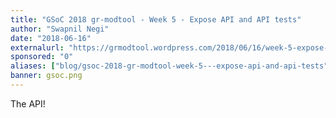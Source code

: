 ```yaml
---
title: "GSoC 2018 gr-modtool - Week 5 - Expose API and API tests"
author: "Swapnil Negi"
date: "2018-06-16"
externalurl: "https://grmodtool.wordpress.com/2018/06/16/week-5-expose-api-and-api-tests/"
sponsored: "0"
aliases: ["blog/gsoc-2018-gr-modtool-week-5---expose-api-and-api-tests"]
banner: gsoc.png
---
```

The API!
<!--more-->
